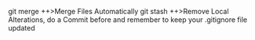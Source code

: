 git merge
++>Merge Files Automatically
git stash
++>Remove Local Alterations, do a Commit before and remember to keep your .gitignore file updated